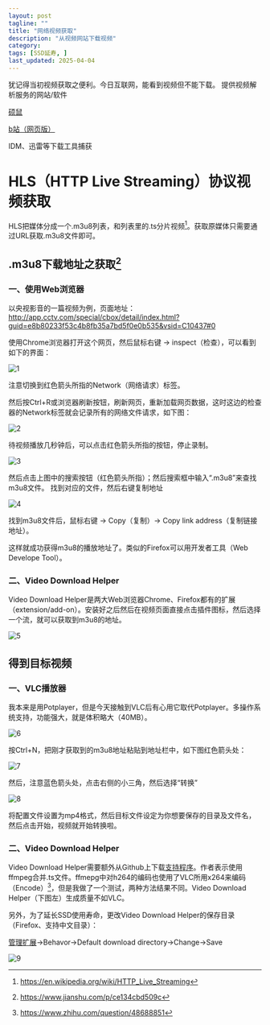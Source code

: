 ```yaml
---
layout: post
tagline: ""
title: "网络视频获取"
description: "从视频网站下载视频"
category: 
tags: [SSD延寿, ]
last_updated: 2025-04-04
---
```

犹记得当初视频获取之便利。今日互联网，能看到视频但不能下载。
提供视频解析服务的网站/软件

[硕鼠](https://www.flycd.com)

[b站（网页版）](https://bilibili.iiilab.com)

IDM、迅雷等下载工具捕获

# HLS（HTTP Live Streaming）协议视频获取

HLS把媒体分成一个.m3u8列表，和列表里的.ts分片视频[^1st]。获取原媒体只需要通过URL获取.m3u8文件即可。

## .m3u8下载地址之获取[^2nd]

### 一、使用Web浏览器

以央视影音的一篇视频为例，页面地址：<http://app.cctv.com/special/cbox/detail/index.html?guid=e8b80233f53c4b8fb35a7bd5f0e0b535&vsid=C10437#0>

使用Chrome浏览器打开这个网页，然后鼠标右键 -> inspect（检查），可以看到如下的界面：

![1](https://bayeshust.github.io/images/20210929-1.png)

注意切换到红色箭头所指的Network（网络请求）标签。

然后按Ctrl+R或浏览器刷新按钮，刷新网页，重新加载网页数据，这时这边的检查器的Network标签就会记录所有的网络文件请求，如下图：

![2](https://bayeshust.github.io/images/20210929-2.png)

待视频播放几秒钟后，可以点击红色箭头所指的按钮，停止录制。

![3](https://bayeshust.github.io/images/20210929-3.png)

然后点击上图中的搜索按钮（红色箭头所指）；然后搜索框中输入“.m3u8”来查找m3u8文件。
找到对应的文件，然后右键复制地址

![4](https://bayeshust.github.io/images/20210929-4.png)

找到m3u8文件后，鼠标右键 -> Copy（复制）-> Copy link address（复制链接地址）。

这样就成功获得m3u8的播放地址了。类似的Firefox可以用开发者工具（Web Develope Tool）。

### 二、Video Download Helper

Video Download Helper是两大Web浏览器Chrome、Firefox都有的扩展（extension/add-on）。安装好之后然后在视频页面直接点击插件图标，然后选择一个流，就可以获取到m3u8的地址。

![5](https://bayeshust.github.io/images/20210929-5.png)

## 得到目标视频

### 一、VLC播放器

我本来是用Potplayer，但是今天接触到VLC后有心用它取代Potplayer。多操作系统支持，功能强大，就是体积略大（40MB）。

![6](https://bayeshust.github.io/images/20210929-6.png)

按Ctrl+N，把刚才获取到的m3u8地址粘贴到地址栏中，如下图红色箭头处：

![7](https://bayeshust.github.io/images/20210929-7.png)

然后，注意蓝色箭头处，点击右侧的小三角，然后选择“转换”

![8](https://bayeshust.github.io/images/20210929-8.png)

将配置文件设置为mp4格式，然后目标文件设定为你想要保存的目录及文件名，然后点击开始，视频就开始转换啦。

### 二、Video Download Helper

Video Download Helper需要额外从Github上下载[支持程序](https://github.com/mi-g/vdhcoapp/releases/download/v1.6.3/VdhCoAppSetup-1.6.3.exe)。作者表示使用ffmpeg合并.ts文件。ffmepg中对h264的编码也使用了VLC所用x264来编码（Encode）[^3rd]，但是我做了一个测试，两种方法结果不同。Video Download Helper（下图左）生成质量不如VLC。

另外，为了延长SSD使用寿命，更改Video Download Helper的保存目录（Firefox、支持中文目录）：

[管理扩展](moz-extension://cb6bb43e-d417-44fe-94f6-64e2fe7738c4/content/settings.html?panel=settings)->Behavor->Default download directory->Change->Save



![9](https://bayeshust.github.io/images/20210929-9.png)

[^1st]: <https://en.wikipedia.org/wiki/HTTP_Live_Streaming>

[^2nd]: <https://www.jianshu.com/p/ce134cbd509c>

[^3rd]: <https://www.zhihu.com/question/48688851>








